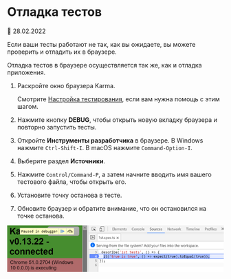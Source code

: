 # Отладка тестов

:date: 28.02.2022

Если ваши тесты работают не так, как вы ожидаете, вы можете проверить и отладить их в браузере.

Отладка тестов в браузере осуществляется так же, как и отладка приложения.

1.  Раскройте окно браузера Karma.

    Смотрите [Настройка тестирования](testing.md#set-up-testing), если вам нужна помощь с этим шагом.

2.  Нажмите кнопку **DEBUG**, чтобы открыть новую вкладку браузера и повторно запустить тесты.

3.  Откройте **Инструменты разработчика** в браузере. В Windows нажмите `Ctrl-Shift-I`. В macOS нажмите `Command-Option-I`.

4.  Выберите раздел **Источники**.

5.  Нажмите `Control/Command-P`, а затем начните вводить имя вашего тестового файла, чтобы открыть его.

6.  Установите точку останова в тесте.

7.  Обновите браузер и обратите внимание, что он остановился на точке останова.

![Karma debugging](karma-1st-spec-debug.png)
